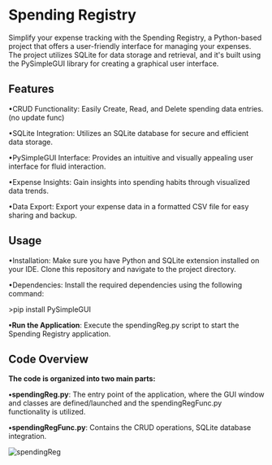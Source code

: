 <h1>Spending Registry</h1>
<p>Simplify your expense tracking with the Spending Registry, a Python-based project that offers a user-friendly interface for managing your expenses. The project utilizes SQLite for data storage and retrieval, and it's built using the PySimpleGUI library for creating a graphical user interface.</p>

<h2>Features</h2>
<p>•CRUD Functionality: Easily Create, Read, and Delete spending data entries. (no update func)</p>
<p>•SQLite Integration: Utilizes an SQLite database for secure and efficient data storage.</p>
<p>•PySimpleGUI Interface: Provides an intuitive and visually appealing user interface for fluid interaction.</p>
<p>•Expense Insights: Gain insights into spending habits through visualized data trends.</p>
<p>•Data Export: Export your expense data in a formatted CSV file for easy sharing and backup.</p>

<h2>Usage</h2>
<p>•Installation: Make sure you have Python and SQLite extension installed on your IDE. Clone this repository and navigate to the project directory.</p>
<p></p>
<p>•Dependencies: Install the required dependencies using the following command:</p>
<p>>pip install PySimpleGUI</p>
<p></p>
<p><b>•Run the Application</b>: Execute the spendingReg.py script to start the Spending Registry application.</p>

<p></p>

<h2>Code Overview</h2>
<p><b>The code is organized into two main parts:</b></p>
<p></p>
<p><b>•spendingReg.py</b>: The entry point of the application, where the GUI window and classes are defined/launched and the spendingRegFunc.py functionality is utilized.
<p><b>•spendingRegFunc.py</b>: Contains the CRUD operations, SQLite database integration.

<p></p>

![spendingReg](https://github.com/dougpxt/spending_registry/assets/126816593/c8cc636a-7cab-4f8c-a4a7-641e86b508f8)

